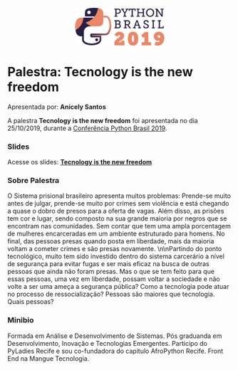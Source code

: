 <p align="center"><img src="../../logo_python_brasil_2019-01.svg" width="200"></p>

# Palestra: Tecnology is the new freedom
Apresentada por: **Anicely Santos**


A palestra **Tecnology is the new freedom** foi apresentada no dia 25/10/2019, durante a [Conferência Python Brasil 2019](http://2019.pythonbrasil.org.br).



### Slides

Acesse os slides: **[Tecnology is the new freedom](./pybr2019-anicely-santos-tecnology-is-the-new-freedom.pdf)**



### Sobre Palestra
O Sistema prisional brasileiro apresenta muitos problemas: Prende-se muito antes de julgar, prende-se muito por crimes sem violência e está chegando a quase o dobro de presos para a oferta de vagas. Além disso, as prisões tem cor e lugar, sendo composto na sua grande maioria por negros que se encontram nas comunidades. Sem contar que tem uma ampla porcentagem de mulheres encarceradas em um ambiente estruturado para homens. No final, das pessoas presas quando posta em liberdade, mais da maioria voltam a cometer crimes e são presas novamente. \n\nPartindo do ponto tecnológico, muito tem sido investido dentro do sistema carcerário a nível de segurança para evitar fugas e ser mais eficaz na busca de outras pessoas que ainda não foram presas. Mas o que se tem feito para que essas pessoas, uma vez em liberdade, possam voltar a sociedade e não volte a ser uma ameça a segurança pública? Como a tecnologia pode atuar no processo de ressocialização? Pessoas são maiores que tecnologia. Quais pessoas?



### Minibio
Formada em Análise e Desenvolvimento de Sistemas. Pós graduanda em Desenvolvimento, Inovação e Tecnologias Emergentes. Participo do PyLadies Recife e sou co-fundadora do capítulo AfroPython Recife. Front End na Mangue Tecnologia.


